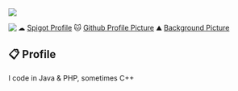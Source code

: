 <img src="https://i.imgur.com/bX4zIRO.png"/>

<a href="https://discord.com/users/554738226800361472"><img align="left" src="[![Discord Presence](https://lanyard-profile-readme.vercel.app/api/554738226800361472?theme=light&bg=809ecf&animated=false&hideDiscrim=true&borderRadius=30px&idleMessage=Probably%20doing%20something%20else...)](https://discord.com/users/554738226800361472)"/></a>

☁  <a href="https://www.spigotmc.org/members/droreo002.416123/">Spigot Profile</a>
🐱 <a href="https://karyakarsa.com/kamvret/" class="padding-left: 2em;">Github Profile Picture</a>
⛰  <a href="https://www.patreon.com/Kurzgesagt" class="padding-left: 2em;">Background Picture</a>
<br>
## 📋 Profile

I code in Java & PHP, sometimes C++
